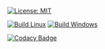 [![License: MIT](https://img.shields.io/badge/License-MIT-yellow.svg)](./LICENSE)

[![Build Linux](https://github.com/AndreyBuyanov/ImageProcessing/actions/workflows/build-linux.yml/badge.svg)](https://github.com/AndreyBuyanov/ImageProcessing/actions/workflows/build-linux.yml)
[![Build Windows](https://github.com/AndreyBuyanov/ImageProcessing/actions/workflows/build-windows.yml/badge.svg)](https://github.com/AndreyBuyanov/ImageProcessing/actions/workflows/build-windows.yml)

[![Codacy Badge](https://app.codacy.com/project/badge/Grade/5efa44a9ee80454ca39f429a496ce0a7)](https://www.codacy.com/gh/AndreyBuyanov/ImageProcessing/dashboard?utm_source=github.com&amp;utm_medium=referral&amp;utm_content=AndreyBuyanov/ImageProcessing&amp;utm_campaign=Badge_Grade)
